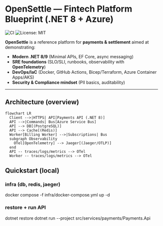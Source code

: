 # OpenSettle — Fintech Platform Blueprint (.NET 8 + Azure)

![CI](https://github.com/pbaturo/opensettle/actions/workflows/ci.yml/badge.svg)
![License: MIT](https://img.shields.io/badge/License-MIT-green.svg)

**OpenSettle** is a reference platform for **payments & settlement** aimed at demonstrating:
- **Modern .NET 8/9** (Minimal APIs, EF Core, async messaging)
- **SRE foundations** (SLO/SLI, runbooks, observability with **OpenTelemetry**)
- **DevOps/IaC** (Docker, GitHub Actions, Bicep/Terraform, Azure Container Apps/AKS)
- **Security & Compliance mindset** (PII basics, auditability)


---

## Architecture (overview)

```mermaid
flowchart LR
  Client -->|HTTPS| API[Payments API (.NET 8)]
  API -->|Commands| Bus[Azure Service Bus]
  API --> DB[(PostgreSQL)]
  API --> Cache[(Redis)]
  Worker[Billing Worker] -->|Subscriptions| Bus
  subgraph Observability
    OTel[OpenTelemetry] --> Jaeger[(Jaeger/OTLP)]
  end
  API -- traces/logs/metrics --> OTel
  Worker -- traces/logs/metrics --> OTel
```

## Quickstart (local)

### infra (db, redis, jaeger)
docker compose -f infra/docker-compose.yml up -d

### restore + run API
dotnet restore
dotnet run --project src/services/payments/Payments.Api
